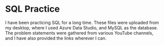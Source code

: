# SQL Practice
I have been practicing SQL for a long time. These files were uploaded from my desktop, where I used Azure Data Studio, and MySQL as the database. 
The problem statements were gathered from various YouTube channels, and I have also provided the links wherever I can.
